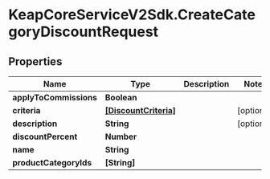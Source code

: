 # KeapCoreServiceV2Sdk.CreateCategoryDiscountRequest

## Properties

Name | Type | Description | Notes
------------ | ------------- | ------------- | -------------
**applyToCommissions** | **Boolean** |  | 
**criteria** | [**[DiscountCriteria]**](DiscountCriteria.md) |  | [optional] 
**description** | **String** |  | [optional] 
**discountPercent** | **Number** |  | 
**name** | **String** |  | 
**productCategoryIds** | **[String]** |  | 


